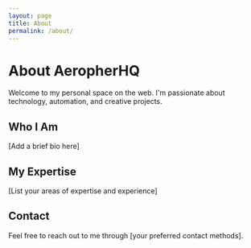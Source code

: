 ```yaml
---
layout: page
title: About
permalink: /about/
---
```


# About AeropherHQ

Welcome to my personal space on the web. I'm passionate about technology, automation, and creative projects.

## Who I Am

[Add a brief bio here]

## My Expertise

[List your areas of expertise and experience]

## Contact

Feel free to reach out to me through [your preferred contact methods].

